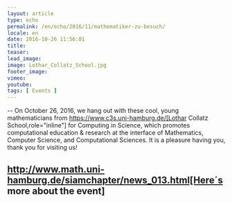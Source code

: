 ```yaml
---
layout: article
type: echo
permalink: /en/echo/2016/11/mathematiker-zu-besuch/
locale: en
date: 2016-10-26 11:56:01
title: 
teaser: 
lead_image:
image: Lothar_Collatz_School.jpg
footer_image:
vimeo: 
youtube:
tags: [ Events ]
---
```


--
On October 26, 2016, we hang out with these cool, young mathematicians from https://www.c3s.uni-hamburg.de/[Lothar Collatz School,role="inline"] for Computing in Science, which promotes computational education & research at the interface of Mathematics, Computer Science, and Computational Sciences. It is a pleasure having you, thank you for visiting us! 

http://www.math.uni-hamburg.de/siamchapter/news_013.html[Here´s more about the event]
--


